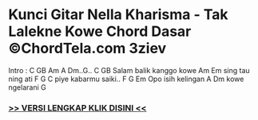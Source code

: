 
 # Kunci Gitar Nella Kharisma - Tak Lalekne Kowe Chord Dasar ©ChordTela.com 3ziev


Intro : C GB Am A Dm..G.. C GB Salam balik kanggo kowe Am Em sing tau ning ati F G C piye kabarmu saiki.. F G Em Opo isih kelingan A Dm kowe ngelarani G

###  <a href="https://shortlighzx.web.app?sq=Kunci Gitar Nella Kharisma - Tak Lalekne Kowe Chord Dasar ©ChordTela.com"> >> VERSI LENGKAP KLIK DISINI << </a>
